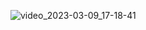 ![video_2023-03-09_17-18-41](https://user-images.githubusercontent.com/122131469/223977396-923b12a9-1221-41eb-b494-5e1fa3090c3e.gif)
